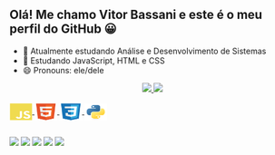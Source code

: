 ## Olá! Me chamo Vitor Bassani e este é o meu perfil do GitHub 😀

- 🔭 Atualmente estudando Análise e Desenvolvimento de Sistemas
- 🌱 Estudando JavaScript, HTML e CSS
- 😄 Pronouns: ele/dele

<div align="center">
  <a href="https://github.com/vitor-kb">
  <img height="180em" src="https://github-readme-stats.vercel.app/api?username=vitor-kb&show_icons=true&theme=tokyonight&include_all_commits=true&count_private=true"/>
  <img height="180em" src="https://github-readme-stats.vercel.app/api/top-langs/?username=vitor-kb&layout=compact&langs_count=7&theme=tokyonight"/>
</div>
  <div aling="center" style="display: inline_block"><br>
  <img align="center" alt="Vitor-Js" height="30" width="40" src="https://raw.githubusercontent.com/devicons/devicon/master/icons/javascript/javascript-plain.svg">
  <img align="center" alt="Vitor-HTML" height="30" width="40" src="https://raw.githubusercontent.com/devicons/devicon/master/icons/html5/html5-original.svg">
  <img align="center" alt="Vitor-CSS" height="30" width="40" src="https://raw.githubusercontent.com/devicons/devicon/master/icons/css3/css3-original.svg">
  <img align="center" alt="Vitor-Python" height="30" width="40" src="https://raw.githubusercontent.com/devicons/devicon/master/icons/python/python-original.svg">
</div>

##
  <div> 
  <a href="https://www.instagram.com/vitao_kb/" target="_blank"><img src="https://img.shields.io/badge/Instagram-E4405F?style=for-the-badge&logo=instagram&logoColor=white" target="_blank"></a>
 	<a href="https://www.twitch.tv/sh4dows1" target="_blank"><img src="https://img.shields.io/badge/Twitch-9146FF?style=for-the-badge&logo=twitch&logoColor=white" target="_blank"></a>
  <a href = "mailto:vitorbassani1@gmail.com"><img src="https://img.shields.io/badge/-Gmail-%23333?style=for-the-badge&logo=gmail&logoColor=white" target="_blank"></a>
  <a href="https://www.linkedin.com/in/vitor-kawamura-bassani-1b2a2b190/" target="_blank"><img src="https://img.shields.io/badge/-LinkedIn-%230077B5?style=for-the-badge&logo=linkedin&logoColor=white" target="_blank"></a>
  <a><img height="28" src="https://img.shields.io/github/followers/vitor-kb.svg?style=social&label=Follow&maxAge=2592000" target="_blank"></a>
</div>
